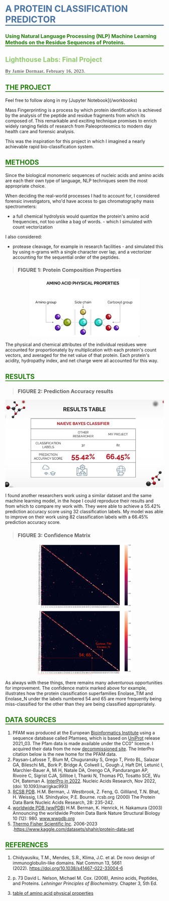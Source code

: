 <h1 id = "title";
  style="color:#4974a5; text-align:left; border-bottom: 3px solid #4974a5;">
  A PROTEIN CLASSIFICATION PREDICTOR
</h1>

<h3 id = "title";
  style="color:#207d06; text-align:left; border-bottom: 2px solid #207d06;">
  Using Natural Language Processing (NLP) Machine Learning Methods on the Residue Sequences of Proteins.
</h3>

<h2 id = "";
  style="color:#8fca6b; ">
  Lighthouse Labs: Final Project
</h2>

<p  id = "by-jamie-dormaar";
  style="
    font-family:JetBrains Mono;
    letter-spacing: 1px;
    text-align:left;
    border-bottom: 1px solid #207d06;";
    >
  By Jamie Dormaar, February 16, 2023.
</p>

<!--
## THE PROJECT
-->

<h2
  id = "title";
  style="color:#207d06; f text-align:left; border-bottom: 2px solid #207d06;">
  THE PROJECT
</h2>
Feel free to follow along in my [Jupyter Notebook](/workbooks)

Mass Fingerprinting is a process by which protein identification is achieved by the analysis of the peptide and residue fragments from which its composed of. This remarkable and exciting technique promises to enrich widely ranging fields of research from Paleoproteomics to modern day health care and forensic analysis.

This was the inspiration for this project in which I imagined a nearly achievable rapid bio-classification system.

<!--
## METHODS
-->
<h2
  id = "title";
  style="color:#207d06; f text-align:left; border-bottom: 2px solid #207d06;">
  METHODS
</h2>

Since the biological monomeric sequences of nucleic acids and amino acids are each their own type of language, NLP techniques seem the most appropriate choice.

When deciding the real-world processes I had to account for, I considered forensic investigators, who'd have access to gas chromatography mass spectrometers:

- a full chemical hydrolysis would quantize the protein's amino acid frequencies, not too unlike a bag of words. - which I simulated with count vectorization

I also considered:

- protease cleavage, for example in research facilities - and simulated this by using n-grams with a single character over lap, and a vectorizer accounting for the sequential order of the peptides.

> ### FIGURE 1: Protein Composition Properties

<p align="center">
  <img src=./images/residue_properties.png alt=.missing?.png width="350"/>
</p>
<!--
![](./images/residue_properties.png)
-->

The physical and chemical attributes of the individual residues were accounted for proportionately by multiplication with each protein's count vectors, and averaged for the net value of that protein. Each protein's acidity, hydropathy index, and net charge were all accounted for this way.

<!--
## RESULTS
## RESULTS
-->
<h2 id = "RESULTS";
  style="color:#207d06; f text-align:left; border-bottom: 2px solid #207d06;">
  RESULTS
</h2>

> ### FIGURE 2: Prediction Accuracy results

<p align="center">
  <img src=./images/results_table.png alt=.missing?.png width="650"/>
</p>

I found another researchers work using a similar dataset and the same machine learning model, in the hope I could reproduce their results and from which to compare my work with. They were able to achieve a 55.42% prediction accuracy score using 32 classification labels. My model was able to improve on their work using 82 classification labels with a 66.45% prediction accuracy score.

> ### FIGURE 3: Confidence Matrix

<p align="center">
  <img src=./images/conf_matrix.png alt=.missing?.png width="300"/>
  <img src=./images/conf_matrix_marked.png alt=.missing?.png width="300"/>
</p>
As always with these things, there remains many adventurous opportunities for improvement.  The confidence matrix marked above for example, illustrates how the protein classification superfamilies Enolase_TIM and Enolase_N under the labels numbered 54 and 65 are more frequently being miss-classified for the other than they are being classified appropriately.

<!--
## DATA SOURCES
-->
<h2 id = "DATA SOURCES";
  style="color:#207d06; f text-align:left; border-bottom: 2px solid #207d06;">
  DATA SOURCES
</h2>

1. PFAM was produced at the European [Bioinformatics Institute](https://www.ebi.ac.uk/) using a sequence database called Pfamseq, which is based on [UniProt](https://www.uniprot.org/) release 2021_03. The Pfam data is made available under the CC0" licence. I acquired their data from the now [decommissioned site](http://pfam-legacy.xfam.org/about). The InterPro citation below is the new home for the PFAM data.
1. Paysan-Lafosse T, Blum M, Chuguransky S, Grego T, Pinto BL, Salazar GA, Bileschi ML, Bork P, Bridge A, Colwell L, Gough J, Haft DH, Letunić I, Marchler-Bauer A, Mi H, Natale DA, Orengo CA, Pandurangan AP, Rivoire C, Sigrist CJA, Sillitoe I, Thanki N, Thomas PD, Tosatto SCE, Wu CH, Bateman A. [InterPro in 2022](https://www.ebi.ac.uk/interpro/entry/InterPro/#table). Nucleic Acids Research, Nov 2022, (doi: 10.1093/nar/gkac993)
1. [RCSB PDB](https://www.rcsb.org/). H.M. Berman, J. Westbrook, Z. Feng, G. Gilliland, T.N. Bhat, H. Weissig, I.N. Shindyalov, P.E. Bourne. rcsb.org
   (2000) The Protein Data Bank Nucleic Acids Research, 28: 235-242.
1. [worldwide PDB (wwPDB)](www.wwpdb.org) H.M. Berman, K. Henrick, H. Nakamura (2003) Announcing the worldwide Protein Data Bank Nature Structural Biology 10 (12): 980. www.wwpdb.org
1. [Thermo Fisher Scientific Inc](https://www.thermofisher.com/ca/en/home.html). 2006-2023 .https://www.kaggle.com/datasets/shahir/protein-data-set

<!--
## REFERENCES
## REFERENCES
-->
<h2 id = "REFERENCES";
  style="color:#207d06; f text-align:left; border-bottom: 2px solid #207d06;">
  REFERENCES
</h2>

1. Chidyausiku, T.M., Mendes, S.R., Klima, J.C. et al. De novo design of immunoglobulin-like domains. Nat Commun 13, 5661 (2022). https://doi.org/10.1038/s41467-022-33004-6

1. p. 73 David L. Nelson, Michael M. Cox. (2008), Amino acids, Peptides, and Proteins. _Lehninger Principles of Biochemistry._ Chapter 3, 5th Ed.

1. [table of amino acid physical properties](https://www.thermofisher.com/ca/en/home/life-science/protein-biology/protein-biology-learning-center/protein-biology-resource-library/pierce-protein-methods/amino-acid-physical-properties.html)
